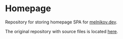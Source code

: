 # Homepage

Repository for storing homepage SPA for [melnikov.dev](https://melnikov.dev).

The original repository with source files is located [here](https://github.com/d-mv/home-v2).